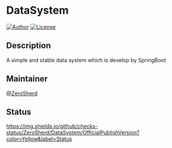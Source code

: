 # DataSystem

[![Author](https://img.shields.io/badge/Author-ZeroSherd-red.svg "Author")](https://www.zerosherd.site)
[![License](https://img.shields.io/badge/license-MIT-blue.svg)](LICENSE)

## Description
A simple and stable data system which is develop by SpringBoot

## Maintainer
[@ZeroSherd](https://github.com/ZeroSherd)

## Status
https://img.shields.io/github/checks-status/ZeroSherd/DataSystem/OfficialPublishVersion?color=Yellow&label=Status
